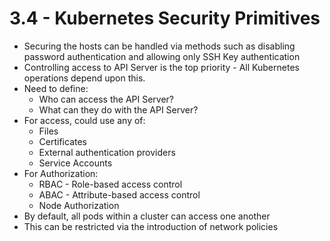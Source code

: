 # 3.4 - Kubernetes Security Primitives

- Securing the hosts can be handled via methods such as disabling password
authentication and allowing only SSH Key authentication
- Controlling access to API Server is the top priority - All Kubernetes operations
depend upon this.
- Need to define:
  - Who can access the API Server?
  - What can they do with the API Server?
- For access, could use any of:
  - Files
  - Certificates
  - External authentication providers
  - Service Accounts
- For Authorization:
  - RBAC - Role-based access control
  - ABAC - Attribute-based access control
  - Node Authorization
- By default, all pods within a cluster can access one another
- This can be restricted via the introduction of network policies